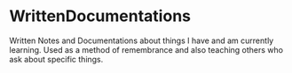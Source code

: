 # WrittenDocumentations
Written Notes and Documentations about things I have and am currently learning. Used as a method of remembrance and also teaching others who ask about specific things. 
